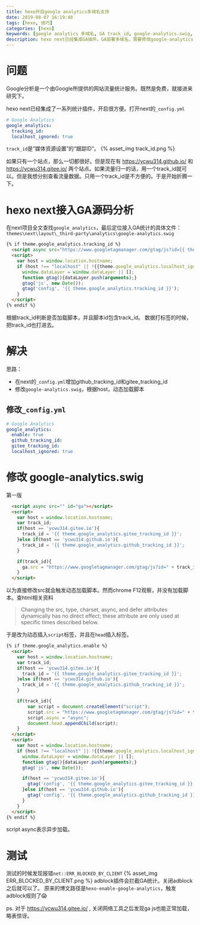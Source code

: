 ```yaml
---
title: hexo开启google analytics多域名支持
date: 2019-08-07 16:19:48
tags: [hexo, 技巧]
categories: [hexo]
keywords: [google analytics 多域名, GA track_id, google-analytics.swig, ERR_BLOCKED_BY_CLIENT]
description: hexo next已经集成GA插件。GA部署多域名，需要修改google-analytics.swig。adblock插件会拦截GA加载，导致ERR_BLOCKED_BY_CLIENT报错。
---
```


# 问题

Google分析是一个由Google所提供的网站流量统计服务。既然是免费，就接进来研究下。

hexo next已经集成了一系列统计插件，开启很方便。打开next的`_config.yml`
```yml
# Google Analytics
google_analytics:
  tracking_id: 
  localhost_ignored: true
```
`track_id`是“媒体资源设置”的“跟踪ID”。
{% asset_img track_id.png %}

如果只有一个站点，那么一切都很好。但是现在有 https://ycwu314.github.io/ 和 https://ycwu314.gitee.io/ 两个站点。如果流量归一的话，用一个track_id就可以。但是我想分别查看流量数据。只用一个track_id是不方便的。于是开始折腾一下。

# hexo next接入GA源码分析

在next项目全文查找`google_analytics`，最后定位接入GA统计的具体文件：`themes\next\layout\_third-party\analytics\google-analytics.swig`
```html
{% if theme.google_analytics.tracking_id %}
  <script async src="https://www.googletagmanager.com/gtag/js?id={{ theme.google_analytics.tracking_id }}"></script>
  <script>
    var host = window.location.hostname;
    if (host !== "localhost" || !{{theme.google_analytics.localhost_ignored}}) {
      window.dataLayer = window.dataLayer || [];
      function gtag(){dataLayer.push(arguments);}
      gtag('js', new Date());
      gtag('config', '{{ theme.google_analytics.tracking_id }}');
    }
  </script>
{% endif %}
```
根据track_id判断是否加载脚本，并且脚本id包含track_id。
数据打标签的时候，把track_id也打进去。

# 解决

思路：
- 在next的`_config.yml`增加github_tracking_id和gitee_tracking_id
- 修改`google-analytics.swig`，根据host，动态加载脚本

## 修改`_config.yml`

```yml
# Google Analytics
google_analytics:
  enable: true
  github_tracking_id: 
  gitee_tracking_id: 
  localhost_ignored: true
```

# 修改 google-analytics.swig

第一版
```html
  <script async src="" id="ga"></script>
  <script>
    var host = window.location.hostname;
    var track_id;
    if(host == 'ycwu314.gitee.io'){
      track_id = '{{ theme.google_analytics.gitee_tracking_id }}';  
    }else if(host == 'ycwu314.github.io'){
      track_id = '{{ theme.google_analytics.github_tracking_id }}';
    }

    if(track_id){
      ga.src = "https://www.googletagmanager.com/gtag/js?id=" + track_id;
    }
  </script>
```
以为直接修改src就会触发动态加载脚本。然而chrome F12观察，并没有加载脚本。查html相关资料
>Changing the src, type, charset, async, and defer attributes dynamically has no direct effect; these attribute are only used at specific times described below.

于是改为动态插入`script`标签，并且在`head`插入标签。

```html
{% if theme.google_analytics.enable %}
  <script>
    var host = window.location.hostname;
    var track_id;
    if(host == 'ycwu314.gitee.io'){
      track_id = '{{ theme.google_analytics.gitee_tracking_id }}';  
    }else if(host == 'ycwu314.github.io'){
      track_id = '{{ theme.google_analytics.github_tracking_id }}';
    }

    if(track_id){
        var script = document.createElement("script");
        script.src = "https://www.googletagmanager.com/gtag/js?id=" + track_id;
        script.async = "async";
        document.head.appendChild(script);
    }
  </script>
  <script>
    var host = window.location.hostname;
    if (host !== "localhost" || !{{theme.google_analytics.localhost_ignored}}) {
      window.dataLayer = window.dataLayer || [];
      function gtag(){dataLayer.push(arguments);}
      gtag('js', new Date());

      if(host == 'ycwu314.gitee.io'){
        gtag('config', '{{ theme.google_analytics.gitee_tracking_id }}');  
      }else if(host == 'ycwu314.github.io'){
        gtag('config', '{{ theme.google_analytics.github_tracking_id }}');
      }
    }
  </script>
{% endif %}
```
script async表示异步加载。

# 测试

测试的时候发现报错`net::ERR_BLOCKED_BY_CLIENT`
{% asset_img ERR_BLOCKED_BY_CLIENT.png %}
adblock插件会拦截GA统计。关闭adblock之后就可以了。
原来的博文路径是`hexo-enable-google-analytics`，触发adblock规则了😱

ps. 对于 https://ycwu314.gitee.io/ , 关闭网络工具之后发现ga js也能正常加载，略表惊讶。
